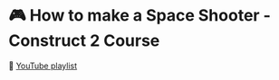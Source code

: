 # :video_game: How to make a Space Shooter - Construct 2 Course

:link: [YouTube playlist][course]

[course]: https://www.youtube.com/playlist?list=PL0DZV6c9xy7dkoRe2XupAcbnXZrHclTfv
